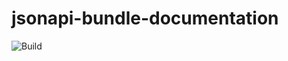 # jsonapi-bundle-documentation

![Build](https://github.com/mpaden3/jsonapi-bundle-documentation/workflows/Build/badge.svg?branch=master)
